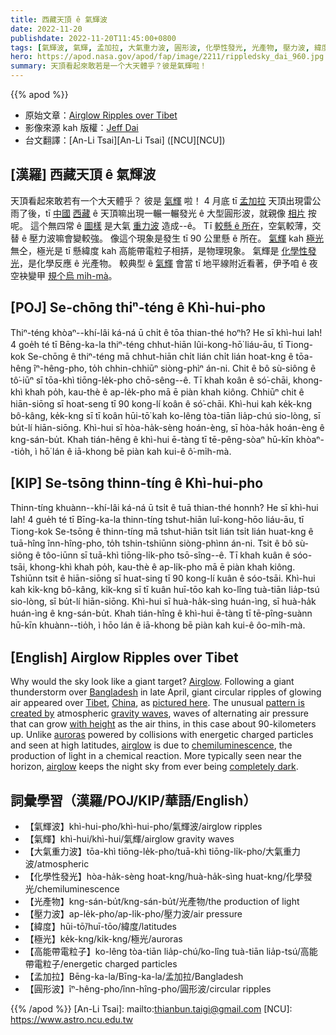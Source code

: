 ```yaml
---
title: 西藏天頂 ê 氣輝波
date: 2022-11-20
publishdate: 2022-11-20T11:45:00+0800
tags: [氣輝波, 氣輝, 孟加拉, 大氣重力波, 圓形波, 化學性發光, 光產物, 壓力波, 緯度, 極光, 高能帶電粒子]
hero: https://apod.nasa.gov/apod/fap/image/2211/rippledsky_dai_960.jpg
summary: 天頂看起來敢若是一个大天體乎？彼是氣輝啦！
---
```

{{% apod %}}

- 原始文章：[Airglow Ripples over Tibet](https://apod.nasa.gov/apod/ap221120.html)
- 影像來源 kah 版權：[Jeff Dai](http://www.flickr.com/photos/jeffdai/)
- 台文翻譯：[An-Li Tsai][An-Li Tsai] ([NCU][NCU])

## [漢羅] 西藏天頂 ê 氣輝波
天頂看起來敢若有一个大天體乎？
彼是 [氣輝][Airglow] 啦！
4 月底 tī [孟加拉][Bangladesh] 天頂出現雷公雨了後，tī [中國][China] [西藏][Tibet] ê 天頂嘛出現一輾一輾發光 ê 大型圓形波，就親像 [相片][pictured here] 按呢。
這个無四常 ê [圖樣][pattern is created by] 是大氣 [重力波][gravity waves] 造成--ê。
Tī [較懸 ê 所在][with height]，空氣較薄，交替 ê 壓力波嘛會變較強。
像這个現象是發生 tī 90 公里懸 ê 所在。
[氣輝][airglow t]  kah [極光][auroras t] 無仝，極光是 tī 懸緯度 kah 高能帶電粒子相挵，是物理現象。
氣輝是 [化學性發光][chemiluminescence]，是化學反應 ê 光產物。
較典型 ê [氣輝][airglow] 會當 tī 地平線附近看著，伊予咱 ê 夜空袂變甲 [規个烏 mi̍h-mà][completely dark]。

## [POJ] Se-chōng thiⁿ-téng ê Khì-hui-pho
Thiⁿ-téng khòaⁿ--khí-lâi ká-ná ū chi̍t ê tōa thian-thé hoⁿh?
He sī khì-hui lah!
4 goe̍h té tī Bēng-ka-la thiⁿ-téng chhut-hiān lûi-kong-hō͘ liáu-āu, tī Tiong-kok Se-chōng ê thiⁿ-téng mā chhut-hiān chi̍t lián chi̍t lián hoat-kng ê tōa-hêng îⁿ-hêng-pho, to̍h chhin-chhiūⁿ siòng-phìⁿ án-ni.
Chit ê bô sù-siông ê tô͘-iūⁿ sī tōa-khì tiōng-le̍k-pho chō-sêng--ê.
Tī khah koân ê  só͘-chāi, khong-khì khah po̍h, kau-thè ê ap-le̍k-pho mā ē piàn khah kiông.
Chhiūⁿ chit ê hiān-siōng sī hoat-seng tī 90 kong-lí koân ê só͘-chāi.
Khì-hui kah ke̍k-kng bô-kâng, ke̍k-kng sī tī koân hūi-tō͘ kah ko-lêng tòa-tiān lia̍p-chú sio-lòng, sī bu̍t-lí hiān-siōng.
Khì-hui sī hòa-ha̍k-sèng hoán-èng, sī hòa-ha̍k hoán-èng ê kng-sán-bu̍t.
Khah tián-hêng ê khì-hui ē-tàng tī tē-pêng-sòaⁿ hū-kīn khòaⁿ--tio̍h, ì hō͘ lán ê iā-khong bē piàn kah kui-ê ô͘-mi̍h-mà.


## [KIP] Se-tsōng thinn-tíng ê Khì-hui-pho
Thinn-tíng khuànn--khí-lâi ká-ná ū tsi̍t ê tuā thian-thé honnh?
He sī khì-hui lah!
4 gue̍h té tī Bīng-ka-la thinn-tíng tshut-hiān luî-kong-hōo liáu-āu, tī Tiong-kok Se-tsōng ê thinn-tíng mā tshut-hiān tsi̍t lián tsi̍t lián huat-kng ê tuā-hîng înn-hîng-pho, to̍h tshin-tshiūnn siòng-phìnn án-ni.
Tsit ê bô sù-siông ê tôo-iūnn sī tuā-khì tiōng-li̍k-pho tsō-sîng--ê.
Tī khah kuân ê  sóo-tsāi, khong-khì khah po̍h, kau-thè ê ap-li̍k-pho mā ē piàn khah kiông.
Tshiūnn tsit ê hiān-siōng sī huat-sing tī 90 kong-lí kuân ê sóo-tsāi.
Khì-hui kah ki̍k-kng bô-kâng, ki̍k-kng sī tī kuân huī-tōo kah ko-lîng tuà-tiān lia̍p-tsú sio-lòng, sī bu̍t-lí hiān-siōng.
Khì-hui sī huà-ha̍k-sìng huán-ìng, sī huà-ha̍k huán-ìng ê kng-sán-bu̍t.
Khah tián-hîng ê khì-hui ē-tàng tī tē-pîng-suànn hū-kīn khuànn--tio̍h, ì hōo lán ê iā-khong bē piàn kah kui-ê ôo-mi̍h-mà.

## [English] Airglow Ripples over Tibet
Why would the sky look like a giant target?
[Airglow][Airglow].
Following a giant thunderstorm over [Bangladesh][Bangladesh] in late April, giant circular ripples of glowing air appeared over [Tibet][Tibet], [China][China], as [pictured here][pictured here].
The unusual [pattern is created by][pattern is created by] atmospheric [gravity waves][gravity waves], waves of alternating air pressure that can grow [with height][with height] as the air thins, in this case about 90-kilometers up.
Unlike [auroras][auroras e] powered by collisions with energetic charged particles and seen at high latitudes, [airglow][airglow e] is due to [chemiluminescence][chemiluminescence], the production of light in a chemical reaction.
More typically seen near the horizon, [airglow][airglow] keeps the night sky from ever being [completely dark][completely dark].

## 詞彙學習（漢羅/POJ/KIP/華語/English）
- 【氣輝波】khì-hui-pho/khì-hui-pho/氣輝波/airglow ripples
- 【氣輝】khì-hui/khì-hui/氣輝/airglow gravity waves
- 【大氣重力波】tōa-khì tiōng-le̍k-pho/tuā-khì tiōng-li̍k-pho/大氣重力波/atmospheric
- 【化學性發光】hòa-ha̍k-sèng hoat-kng/huà-ha̍k-sìng huat-kng/化學發光/chemiluminescence
- 【光產物】kng-sán-bu̍t/kng-sán-bu̍t/光產物/the production of light
- 【壓力波】ap-le̍k-pho/ap-li̍k-pho/壓力波/air pressure
- 【緯度】hūi-tō͘/huī-tōo/緯度/latitudes
- 【極光】ke̍k-kng/ki̍k-kng/極光/auroras
- 【高能帶電粒子】ko-lêng tòa-tiān lia̍p-chú/ko-lîng tuà-tiān lia̍p-tsú/高能帶電粒子/energetic charged particles
- 【孟加拉】Bēng-ka-la/Bīng-ka-la/孟加拉/Bangladesh
- 【圓形波】îⁿ-hêng-pho/înn-hîng-pho/圓形波/circular ripples


{{% /apod %}}
[An-Li Tsai]: mailto:thianbun.taigi@gmail.com
[NCU]: https://www.astro.ncu.edu.tw

[copyright]: https://apod.nasa.gov/apod/fap/lib/about_apod.html#srapply
[License]: https://creativecommons.org/licenses/by/2.0/

[Airglow]:https://earthobservatory.nasa.gov/images/147122/aurora-meet-airglow
[Bangladesh]:https://en.wikipedia.org/wiki/Bangladesh
[Tibet]:https://en.wikipedia.org/wiki/Tibet
[China]:https://en.wikipedia.org/wiki/China
[pictured here]:https://www.flickr.com/photos/jeffdai/14845763849/
[pattern is created by]:http://www.theatlantic.com/technology/archive/2014/04/a-bullseye-in-the-sky-over-texas/360705/
[gravity waves]:http://www.nasa.gov/multimedia/imagegallery/image_feature_484.html
[with height]:https://climatekids.nasa.gov/whats-in-the-atmosphere/
[auroras e]:https://apod.nasa.gov/apod/ap221009.html
[auroras t]:https://apod.tw/daily/20221009/
[airglow e]:https://apod.nasa.gov/apod/ap220313.html
[airglow t]:https://apod.tw/daily/20220313/
[chemiluminescence]:https://www.atoptics.co.uk/highsky/airglow2.htm
[airglow]:https://en.wikipedia.org/wiki/Airglow
[completely dark]:https://apod.nasa.gov/apod/ap200408.html



